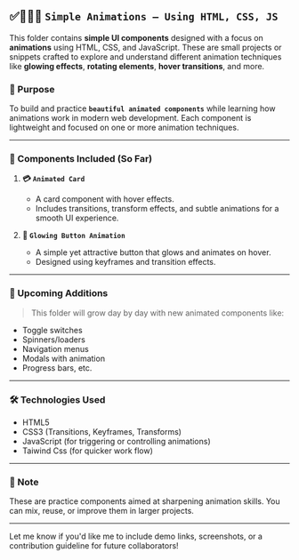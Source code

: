 ## ✅👩🏻‍💻 `Simple Animations – Using HTML, CSS, JS`

This folder contains **simple UI components** designed with a focus on **animations** using HTML, CSS, and JavaScript. These are small projects or snippets crafted to explore and understand different animation techniques like **glowing effects**, **rotating elements**, **hover transitions**, and more.

### 🎯 Purpose

To build and practice **`beautiful animated components`** while learning how animations work in modern web development. Each component is lightweight and focused on one or more animation techniques.

---

### 📁 Components Included (So Far)

1. **💳 `Animated Card`**

   * A card component with hover effects.
   * Includes transitions, transform effects, and subtle animations for a smooth UI experience.

2. **🔘 `Glowing Button Animation`**

   * A simple yet attractive button that glows and animates on hover.
   * Designed using keyframes and transition effects.

---

### 🚧 Upcoming Additions

> This folder will grow day by day with new animated components like:

* Toggle switches
* Spinners/loaders
* Navigation menus
* Modals with animation
* Progress bars, etc.

---

### 🛠 Technologies Used

* HTML5
* CSS3 (Transitions, Keyframes, Transforms)
* JavaScript (for triggering or controlling animations)
* Taiwind Css (for quicker work flow)

---

### 📌 Note

These are practice components aimed at sharpening animation skills. You can mix, reuse, or improve them in larger projects.

---

Let me know if you'd like me to include demo links, screenshots, or a contribution guideline for future collaborators!
